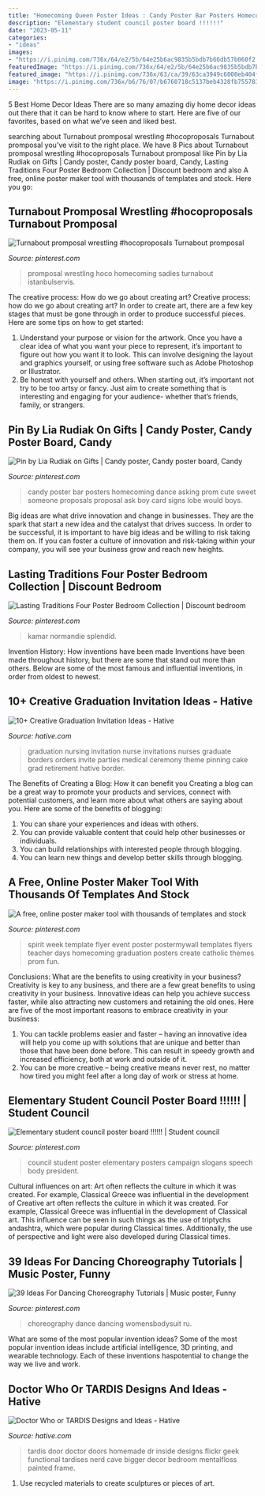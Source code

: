 ```yaml
---
title: "Homecoming Queen Poster Ideas : Candy Poster Bar Posters Homecoming Dance Asking Prom Cute Sweet Someone Proposals Proposal Ask Boy Card Signs Lobe Would Boys"
description: "Elementary student council poster board !!!!!!"
date: "2023-05-11"
categories:
- "ideas"
images:
- "https://i.pinimg.com/736x/64/e2/5b/64e25b6ac9835b5bdb7b66db57b060f2.jpg"
featuredImage: "https://i.pinimg.com/736x/64/e2/5b/64e25b6ac9835b5bdb7b66db57b060f2.jpg"
featured_image: "https://i.pinimg.com/736x/63/ca/39/63ca3949c6000eb404f5e5e71719f896.jpg"
image: "https://i.pinimg.com/736x/b6/76/07/b6760718c5137beb4328fb755783af99.jpg"
---
```



5 Best Home Decor Ideas
There are so many amazing diy home decor ideas out there that it can be hard to know where to start. Here are five of our favorites, based on what we’ve seen and liked best.

	

		
searching about Turnabout promposal wrestling #hocoproposals Turnabout promposal you've visit to the right place. We have 8 Pics about Turnabout promposal wrestling #hocoproposals Turnabout promposal like Pin by Lia Rudiak on Gifts | Candy poster, Candy poster board, Candy, Lasting Traditions Four Poster Bedroom Collection | Discount bedroom and also A free, online poster maker tool with thousands of templates and stock. Here you go:
		
    
## Turnabout Promposal Wrestling #hocoproposals Turnabout Promposal

<img loading=lazy src="https://i.pinimg.com/736x/63/ca/39/63ca3949c6000eb404f5e5e71719f896.jpg" onerror="this.onerror=null;this.src='https://tse1.mm.bing.net/th?id=OIP.nHghOsECW3RzxAoJBcY3nwHaNK&amp;pid=15.1';" alt="Turnabout promposal wrestling #hocoproposals Turnabout promposal">

_Source: pinterest.com_

>promposal wrestling hoco homecoming sadies turnabout istanbulservis. 

	

The creative process: How do we go about creating art?
Creative process: how do we go about creating art?
In order to create art, there are a few key stages that must be gone through in order to produce successful pieces. Here are some tips on how to get started: 

1. Understand your purpose or vision for the artwork. Once you have a clear idea of what you want your piece to represent, it’s important to figure out how you want it to look. This can involve designing the layout and graphics yourself, or using free software such as Adobe Photoshop or Illustrator. 
2. Be honest with yourself and others. When starting out, it’s important not try to be too artsy or fancy. Just aim to create something that is interesting and engaging for your audience- whether that’s friends, family, or strangers. 

    
## Pin By Lia Rudiak On Gifts | Candy Poster, Candy Poster Board, Candy

<img loading=lazy src="https://i.pinimg.com/736x/c5/42/57/c54257739c6c8261ffefc7de17f98d0e--dance-posters-homecoming-ideas.jpg" onerror="this.onerror=null;this.src='https://tse3.mm.bing.net/th?id=OIP.gcKnlnvrLx2B4AFz5QMriwHaJ3&amp;pid=15.1';" alt="Pin by Lia Rudiak on Gifts | Candy poster, Candy poster board, Candy">

_Source: pinterest.com_

>candy poster bar posters homecoming dance asking prom cute sweet someone proposals proposal ask boy card signs lobe would boys. 

	

Big ideas are what drive innovation and change in businesses. They are the spark that start a new idea and the catalyst that drives success. In order to be successful, it is important to have big ideas and be willing to risk taking them on. If you can foster a culture of innovation and risk-taking within your company, you will see your business grow and reach new heights.

    
## Lasting Traditions Four Poster Bedroom Collection | Discount Bedroom

<img loading=lazy src="https://i.pinimg.com/originals/67/84/b6/6784b6c69ae2b5eaee5f3c2962cdf1fe.jpg" onerror="this.onerror=null;this.src='https://tse3.mm.bing.net/th?id=OIP.vUb4-VfqANO79xoBajwe9wHaFY&amp;pid=15.1';" alt="Lasting Traditions Four Poster Bedroom Collection | Discount bedroom">

_Source: pinterest.com_

>kamar normandie splendid. 

	

Invention History: How inventions have been made
Inventions have been made throughout history, but there are some that stand out more than others. Below are some of the most famous and influential inventions, in order from oldest to newest.

    
## 10+ Creative Graduation Invitation Ideas - Hative

<img loading=lazy src="https://hative.com/wp-content/uploads/2014/05/graduation-invitation/14-nurse-graduation-invitation.jpg" onerror="this.onerror=null;this.src='https://tse4.mm.bing.net/th?id=OIP.o0ziBf12Wvqhwzfgsc7lYgHaJ_&amp;pid=15.1';" alt="10+ Creative Graduation Invitation Ideas - Hative">

_Source: hative.com_

>graduation nursing invitation nurse invitations nurses graduate borders orders invite parties medical ceremony theme pinning cake grad retirement hative border. 

	

The Benefits of Creating a Blog: How it can benefit you
Creating a blog can be a great way to promote your products and services, connect with potential customers, and learn more about what others are saying about you. Here are some of the benefits of blogging:
1. You can share your experiences and ideas with others.
2. You can provide valuable content that could help other businesses or individuals.
3. You can build relationships with interested people through blogging.
4. You can learn new things and develop better skills through blogging.

    
## A Free, Online Poster Maker Tool With Thousands Of Templates And Stock

<img loading=lazy src="https://i.pinimg.com/736x/8f/47/e1/8f47e16a97893fb92a34317f84622df3--online-poster-maker-online-posters.jpg" onerror="this.onerror=null;this.src='https://tse3.mm.bing.net/th?id=OIP.tTMA2j0sHrBai1DY-VHeRgAAAA&amp;pid=15.1';" alt="A free, online poster maker tool with thousands of templates and stock">

_Source: pinterest.com_

>spirit week template flyer event poster postermywall templates flyers teacher days homecoming graduation posters create catholic themes prom fun. 

	

Conclusions: What are the benefits to using creativity in your business?
Creativity is key to any business, and there are a few great benefits to using creativity in your business. Innovative ideas can help you achieve success faster, while also attracting new customers and retaining the old ones. Here are five of the most important reasons to embrace creativity in your business: 

1. You can tackle problems easier and faster – having an innovative idea will help you come up with solutions that are unique and better than those that have been done before. This can result in speedy growth and increased efficiency, both at work and outside of it. 
2. You can be more creative – being creative means never rest, no matter how tired you might feel after a long day of work or stress at home.

    
## Elementary Student Council Poster Board !!!!!! | Student Council

<img loading=lazy src="https://i.pinimg.com/736x/64/e2/5b/64e25b6ac9835b5bdb7b66db57b060f2.jpg" onerror="this.onerror=null;this.src='https://tse3.mm.bing.net/th?id=OIP.zZNII7R6qR3wvF0D9QDoyQHaJ3&amp;pid=15.1';" alt="Elementary student council poster board !!!!!! | Student council">

_Source: pinterest.com_

>council student poster elementary posters campaign slogans speech body president. 

	

Cultural influences on art: Art often reflects the culture in which it was created. For example, Classical Greece was influential in the development of
Creative art often reflects the culture in which it was created. For example, Classical Greece was influential in the development of Classical art. This influence can be seen in such things as the use of triptychs andashtra, which were popular during Classical times. Additionally, the use of perspective and light were also developed during Classical times.

    
## 39 Ideas For Dancing Choreography Tutorials | Music Poster, Funny

<img loading=lazy src="https://i.pinimg.com/736x/b6/76/07/b6760718c5137beb4328fb755783af99.jpg" onerror="this.onerror=null;this.src='https://tse4.mm.bing.net/th?id=OIP.8hjN7bwMUbjrmZaC246yyQAAAA&amp;pid=15.1';" alt="39 Ideas For Dancing Choreography Tutorials | Music poster, Funny">

_Source: pinterest.com_

>choreography dance dancing womensbodysuit ru. 

	

What are some of the most popular invention ideas?
Some of the most popular invention ideas include artificial intelligence, 3D printing, and wearable technology. Each of these inventions haspotential to change the way we live and work.

    
## Doctor Who Or TARDIS Designs And Ideas - Hative

<img loading=lazy src="https://hative.com/wp-content/uploads/2015/01/doctor-who-tardis/14-doctor-who-tardis.jpg" onerror="this.onerror=null;this.src='https://tse2.mm.bing.net/th?id=OIP.7HJEWKXBUdFJ8pBH9Gy8qwHaJ4&amp;pid=15.1';" alt="Doctor Who or TARDIS Designs and Ideas - Hative">

_Source: hative.com_

>tardis door doctor doors homemade dr inside designs flickr geek functional tardises nerd cave bigger decor bedroom mentalfloss painted frame. 

	

1. Use recycled materials to create sculptures or pieces of art.

